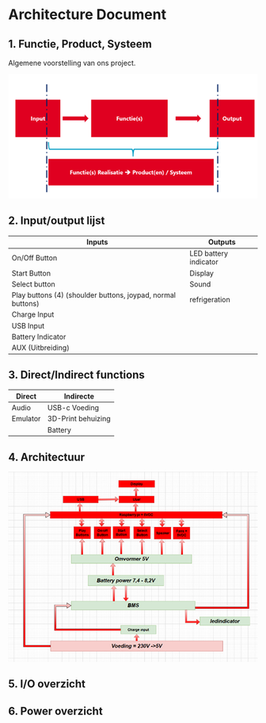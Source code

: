 
 
 <h1>Architecture Document </h1>
 <h2>1. Functie, Product, Systeem</h2>
 <p>Algemene voorstelling van ons project.</p>
<img src = "functieProductSysteem.png">

<h2>2. Input/output lijst</h2>


| Inputs            | Outputs |
| -------           | ------- 
|On/Off Button      |LED battery indicator
|Start Button       |Display
|Select button      |Sound
|Play buttons (4) (shoulder buttons, joypad, normal buttons)            |refrigeration
|Charge Input       |
|USB Input          |
|Battery Indicator  |
|AUX (Uitbreiding)  |


<h2>3. Direct/Indirect functions</h2>

|Direct   | Indirecte
|------   | ---------
|Audio    | USB-c Voeding
|Emulator | 3D-Print behuizing
          | Battery





<h2>4. Architectuur</h2>

<img src = "architecture.png">

<h2>5. I/O overzicht </h2>
<h2>6. Power overzicht</h2>

